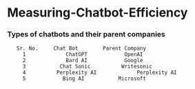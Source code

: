 # Measuring-Chatbot-Efficiency

### Types of chatbots and their parent companies
       Sr. No. 	   Chat Bot	       Parent Company
         1	           ChatGPT	          OpenAI
         2	           Bard AI	          Google
         3	         Chat Sonic	         Writesonic
         4	        Perplexity AI	          Perplexity AI
         5	          Bing AI	        Microsoft
 
